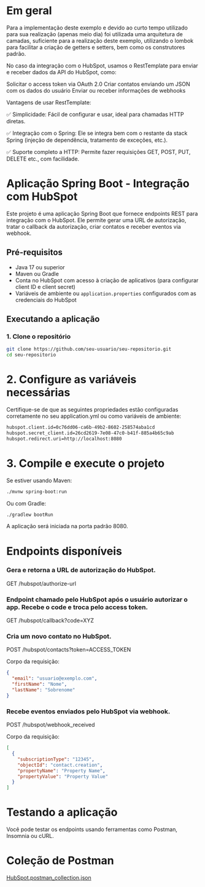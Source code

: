 # Em geral

Para a implementação deste exemplo e devido ao curto tempo utilizado para sua realização (apenas meio dia) foi utilizada uma arquitetura de camadas, suficiente para a realização deste exemplo, utilizando o lombok para facilitar a criação de getters e setters, bem como os construtores padrão.

No caso da integração com o HubSpot, usamos o RestTemplate para enviar e receber dados da API do HubSpot, como:

Solicitar o access token via OAuth 2.0
Criar contatos enviando um JSON com os dados do usuário
Enviar ou receber informações de webhooks

Vantagens de usar RestTemplate:

✅ Simplicidade: Fácil de configurar e usar, ideal para chamadas HTTP diretas.

✅ Integração com o Spring: Ele se integra bem com o restante da stack Spring (injeção de dependência, tratamento de exceções, etc.).

✅ Suporte completo a HTTP: Permite fazer requisições GET, POST, PUT, DELETE etc., com facilidade.

# Aplicação Spring Boot - Integração com HubSpot

Este projeto é uma aplicação Spring Boot que fornece endpoints REST para integração com o HubSpot. Ele permite gerar uma URL de autorização, tratar o callback da autorização, criar contatos e receber eventos via webhook.

## Pré-requisitos

- Java 17 ou superior
- Maven ou Gradle
- Conta no HubSpot com acesso à criação de aplicativos (para configurar client ID e client secret)
- Variáveis de ambiente ou `application.properties` configurados com as credenciais do HubSpot

## Executando a aplicação

### 1. Clone o repositório

```bash
git clone https://github.com/seu-usuario/seu-repositorio.git
cd seu-repositorio
```

# 2. Configure as variáveis necessárias
Certifique-se de que as seguintes propriedades estão configuradas corretamente no seu application.yml ou como variáveis de ambiente:

```bash
hubspot.client.id=0c76dd06-ca6b-49b2-8602-258574aba1cd
hubspot.secret_client.id=26cd2619-7e08-47c0-b41f-885a4b65c9ab
hubspot.redirect.uri=http://localhost:8080
```

# 3. Compile e execute o projeto
Se estiver usando Maven:
```bash
./mvnw spring-boot:run
```
Ou com Gradle:
```bash
./gradlew bootRun
```
A aplicação será iniciada na porta padrão 8080.

# Endpoints disponíveis

### Gera e retorna a URL de autorização do HubSpot.
GET /hubspot/authorize-url

### Endpoint chamado pelo HubSpot após o usuário autorizar o app. Recebe o code e troca pelo access token.
GET /hubspot/callback?code=XYZ

### Cria um novo contato no HubSpot.
POST /hubspot/contacts?token=ACCESS_TOKEN

Corpo da requisição:
```json
{
  "email": "usuario@exemplo.com",
  "firstName": "Nome",
  "lastName": "Sobrenome"
}
```

### Recebe eventos enviados pelo HubSpot via webhook.
POST /hubspot/webhook_received

Corpo da requisição:
```json
[
  {
    "subscriptionType": "12345",
    "objectId": "contact.creation",
    "propertyName": "Property Name",
    "propertyValue": "Property Value"
  }
]
```

# Testando a aplicação
Você pode testar os endpoints usando ferramentas como Postman, Insomnia ou cURL.

# Coleção de Postman
[HubSpot.postman_collection.json](docs/HubSpot.postman_collection.json)